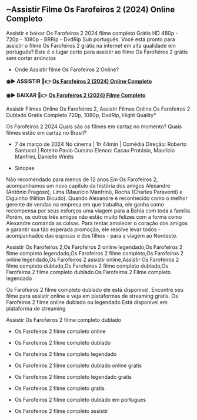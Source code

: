 ## ~Assistir Filme Os Farofeiros 2 (2024) Online Completo

Assistir e baixar Os Farofeiros 2 2024 filme completo Grátis HD 480p - 720p - 1080p - BRRip - DvdRip Sub português. Você está pronto para assistir o filme Os Farofeiros 2 grátis na internet em alta qualidade em português? Este é o lugar certo para assistir ao filme Os Farofeiros 2 grátis sem cortar anúncios

- Onde Assistir filme Os Farofeiros 2 Online?

<b>◉▶️ ASSISTIR 🔴👉 <a href="https://vn.newflix.site/pt/movie/1136897/os-farofeiros-2"> Os Farofeiros 2 (2024) Online Completo</a> </b>

<b>◉▶️ ️BAIXAR 🔴👉 <a href="https://vn.newflix.site/pt/movie/1136897/os-farofeiros-2"> Os Farofeiros 2 (2024) Filme Completo</a> </b>

Assistir Filmes Online Os Farofeiros 2, Assistir Filmes Online Os Farofeiros 2 Dublado Gratis Completo 720p, 1080p, DvdRip, Hight Quality*

Os Farofeiros 2 2024
Quais são os filmes em cartaz no momento? Quais filmes estão em cartaz no Brasil?

- 7 de março de 2024 No cinema | 1h 44min | Comédia
Direção: Roberto Santucci | Roteiro Paulo Cursino
Elenco: Cacau Protásio, Maurício Manfrini, Danielle Winits

- Sinopse

Não recomendado para menos de 12 anos
Em Os Farofeiros 2, acompanhamos um novo capítulo da história dos amigos Alexandre (Antônio Fragoso), Lima (Maurício Manfrini), Rocha (Charles Paraventi) e Diguinho (Nilton Bicudo). Quando Alexandre é reconhecido como o melhor gerente de vendas na empresa em que trabalha, ele ganha como recompensa por seus esforços uma viagem para a Bahia com toda a família. Porém, os outros três amigos não estão muito felizes com a forma como Alexandre comanda as coisas. Para tentar amolecer o coração dos amigos e garantir sua tão esperada promoção, ele resolve levar todos - acompanhados das esposas e dos filhos - para a viagem ao Nordeste.

Assistir Os Farofeiros 2,Os Farofeiros 2 online legendado,Os Farofeiros 2 filme completo legendado,Os Farofeiros 2 filme completo,Os Farofeiros 2 online legendado,Os Farofeiros 2 assistir online,Assistir Os Farofeiros 2 filme completo dublado,Os Farofeiros 2 filme completo dublado,Os Farofeiros 2 filme completo dublado.Os Farofeiros 2 Filme completo legendado

Os Farofeiros 2 filme completo dublado ele está disponível. Encontre seu filme para assistir online e veja em plataformas de streaming gratis. Os Farofeiros 2 filme online dublado ou legendado Está disponível em plataforma de streaming

Assistir Os Farofeiros 2 filme completo dublado

- Os Farofeiros 2 filme completo online

- Os Farofeiros 2 filme completo dublado

- Os Farofeiros 2 filme completo legendado

- Os Farofeiros 2 filme completo dublado online gratis

- Os Farofeiros 2 filme completo legendado gratis

- Os Farofeiros 2 filme completo gratis

- Os Farofeiros 2 filme completo dublado em portugues

- Os Farofeiros 2 filme completo assistir

